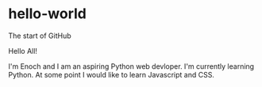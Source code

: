 # hello-world
The start of GitHub

Hello All!

I'm Enoch and I am an aspiring Python web devloper. I'm currently learning Python.
At some point I would like to learn Javascript and CSS.
